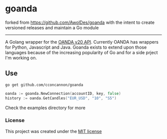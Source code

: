 # goanda

forked from https://github.com/AwolDes/goanda with the intent to create versioned releases and maintain a Go module

---

A Golang wrapper for the [OANDA v20 API](http://developer.oanda.com/rest-live-v20/introduction/). Currently OANDA has wrappers for Python, Javascript and Java. Goanda exists to extend upon those languages because of the increasing popularity of Go and for a side prject I'm working on.

## Use

`go get github.com/cconcannon/goanda`

```go
oanda := goanda.NewConnection(accountID, key, false)
history := oanda.GetCandles("EUR_USD", "10", "S5")
```

Check the examples directory for more

### License

This project was created under the [MIT license](https://choosealicense.com/licenses/mit/)
